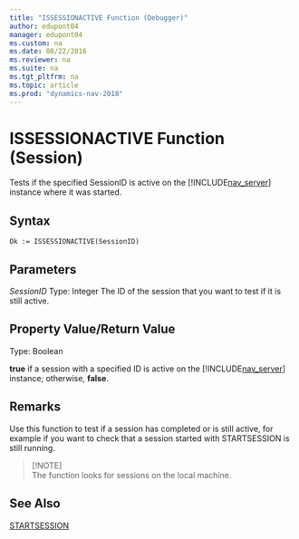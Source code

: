 ```yaml
---
title: "ISSESSIONACTIVE Function (Debugger)"
author: edupont04
manager: edupont04
ms.custom: na
ms.date: 08/22/2016
ms.reviewer: na
ms.suite: na
ms.tgt_pltfrm: na
ms.topic: article
ms.prod: "dynamics-nav-2018"
---
```

# ISSESSIONACTIVE Function (Session)
Tests if the specified SessionID is active on the [!INCLUDE[nav_server](includes/nav_server_md.md)] instance where it was started.  

## Syntax  

```  
Ok := ISSESSIONACTIVE(SessionID)   
```  

## Parameters
*SessionID*
    Type: Integer
    The ID of the session that you want to test if it is still active.
## Property Value/Return Value  
Type: Boolean  

**true** if a session with a specified ID is active on the [!INCLUDE[nav_server](includes/nav_server_md.md)] instance; otherwise, **false**.  

## Remarks
Use this function to test if a session has completed or is still active, for example if you want to check that a session started with STARTSESSION is still running.  

>   [!NOTE]  
>    The function looks for sessions on the local machine.


## See Also  
[STARTSESSION](STARTSESSION-Function--Sessions-.md)  
